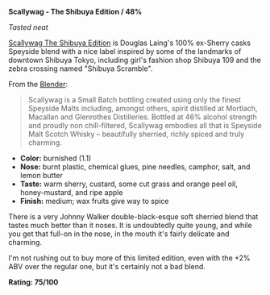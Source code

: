 **Scallywag - The Shibuya Edition / 48%**

*Tasted neat*

[Scallywag The Shibuya Edition](https://www.whiskybase.com/whiskies/whisky/140753/scallywag-the-shibuya-edition) is Douglas Laing's 100% ex-Sherry casks Speyside blend with a nice label inspired by some of the landmarks of downtown Shibuya Tokyo, including girl's fashion shop Shibuya 109 and the zebra crossing named "Shibuya Scramble".

From the [Blender](https://visionwineandspirits.com/project/douglas-laing-scallywag/):

> Scallywag is a Small Batch bottling created using only the finest Speyside Malts including, amongst others, spirit distilled at Mortlach, Macallan and Glenrothes Distilleries. Bottled at 46% alcohol strength and proudly non chill-filtered, Scallywag embodies all that is Speyside Malt Scotch Whisky – beautifully sherried, richly spiced and truly charming.

* **Color:** burnished (1.1)
* **Nose:** burnt plastic, chemical glues, pine needles, camphor, salt, and lemon butter
* **Taste:** warm sherry, custard, some cut grass and orange peel oil, honey-mustard, and ripe apple  
* **Finish:** medium; wax fruits give way to spice

There is a very Johnny Walker double-black-esque soft sherried blend that tastes much better than it noses.  It is undoubtedly quite young, and while you get that full-on in the nose, in the mouth it's fairly delicate and charming.

I'm not rushing out to buy more of this limited edition, even with the +2% ABV over the regular one, but it's certainly not a bad blend.

**Rating: 75/100**